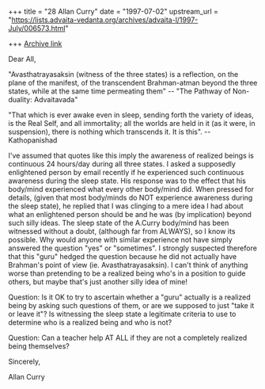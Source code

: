 +++
title = "28 Allan Curry"
date = "1997-07-02"
upstream_url = "https://lists.advaita-vedanta.org/archives/advaita-l/1997-July/006573.html"

+++
[Archive link](https://lists.advaita-vedanta.org/archives/advaita-l/1997-July/006573.html)

Dear All,

"Avasthatrayasaksin (witness of the three states) is a reflection, on the
plane of the manifest, of the transcendent Brahman-atman beyond the three
states, while at the same time permeating them"
                --  "The Pathway of Non-duality: Advaitavada"

"That which is ever awake even in sleep, sending forth the variety of
ideas, is the Real Self, and all immortality; all the worlds are held in it
(as it were, in suspension), there is nothing which transcends it.
It is this".    -- Kathopanishad

I've assumed that quotes like this imply the awareness of realized beings
is continuous 24 hours/day during all three states. I asked a supposedly
enlightened person by email recently if he experienced such continuous
awareness during the sleep state. His response was to the effect that his
body/mind experienced what every other body/mind did. When pressed for
details, (given that most body/minds do NOT experience awareness during the
sleep state), he replied that I was clinging to a mere idea I had about what
an enlightened person should be and he was (by implication) beyond such
silly ideas.  The sleep state of the A.Curry body/mind has been witnessed
without a doubt, (although far from ALWAYS), so I know its possible. Why
would anyone with similar experience not have simply answered the question
"yes" or "sometimes". I strongly suspected therefore that this "guru"
hedged the question because he did not actually have Brahman's point of
view (ie. Avasthatrayasaksin).  I can't think of anything worse than
pretending to be a realized being who's in a position to guide others,
but maybe that's just another silly idea of mine!

Question: Is it OK to try to ascertain whether a "guru" actually is a realized
being by asking such questions of them, or are we supposed to just "take it
or leave it"? Is witnessing the sleep state a legitimate criteria to use to
determine who is a realized being and who is not?

Question: Can a teacher help AT ALL if they are not a completely realized
being themselves?


Sincerely,

Allan Curry

